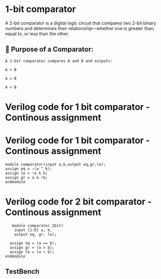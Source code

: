 # 1-bit comparator

A 2-bit comparator is a digital logic circuit that compares two 2-bit binary numbers and determines their relationship—whether one is greater than, equal to, or less than the other.


## 🧠 Purpose of a Comparator:
   
    A 1-bit comparator compares A and B and outputs:
    
    A > B
    
    A = B
    
    A < B

# Verilog code for 1 bit comparator - Continous assignment
  


# Verilog code for 1 bit comparator - Continous assignment

    module comparator(input a,b,output eq,gr,le);
    assign eq = ~(a ^ b);
    assign le = !a & b;
    assign gr = a & !b;
    endmodule

# Verilog code for 2 bit comparator - Continous assignment

       module comparator_2bit(
        input [1:0] a, b,
        output eq, gr, le);
        
      assign eq = (a == b);
      assign gr = (a > b);
      assign le = (a < b);
    endmodule

## TestBench 


